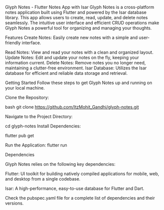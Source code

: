 Glyph Notes - Flutter Notes App with Isar
Glyph Notes is a cross-platform notes application built using Flutter and powered by the Isar database library. This app allows users to create, read, update, and delete notes seamlessly. The intuitive user interface and efficient CRUD operations make Glyph Notes a powerful tool for organizing and managing your thoughts.

Features
Create Notes: Easily create new notes with a simple and user-friendly interface.

Read Notes: View and read your notes with a clean and organized layout.
Update Notes: Edit and update your notes on the fly, keeping your information current.
Delete Notes: Remove notes you no longer need, maintaining a clutter-free environment.
Isar Database: Utilizes the Isar database for efficient and reliable data storage and retrieval.

Getting Started
Follow these steps to get Glyph Notes up and running on your local machine.

Clone the Repository:

bash
git clone https://github.com/ItzMohit_Gandhi/glyph-notes.git

Navigate to the Project Directory:

cd glyph-notes
Install Dependencies:

flutter pub get

Run the Application:
flutter run

Dependencies

Glyph Notes relies on the following key dependencies:


Flutter: UI toolkit for building natively compiled applications for mobile, web, and desktop from a single codebase.

Isar: A high-performance, easy-to-use database for Flutter and Dart.

Check the pubspec.yaml file for a complete list of dependencies and their versions.

